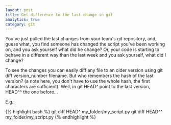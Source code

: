 ```yaml
---
layout: post
title: Get difference to the last change in git
analytics: true
category: git
---
```

You've just pulled the last changes from your team's git repository, and, guess what, you find someone has changed the script you've been working on, and you ask yourself what did he change?
Or, your code is starting to behave in a different way than the last week and you ask yourself, what did I change?

To see the changes you can easily diff any file to an older version using git diff version_number filename. But who remembers the hash of the last version? (a note here, you don't have to use the whole hash, 
the first characters are sufficient). Well, in git HEAD^ point to the last version, HEAD^^ the one before...

E.g.:

{% highlight bash %}
git diff HEAD^ my_folder/my_script.py
git diff HEAD^^ my_folder/my_script.py
{% endhighlight %}
